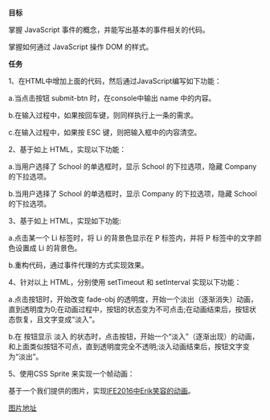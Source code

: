 **目标**

掌握 JavaScript 事件的概念，并能写出基本的事件相关的代码。

掌握如何通过 JavaScript 操作 DOM 的样式。

**任务**

1、在HTML中增加上面的代码，然后通过JavaScript编写如下功能：

a.当点击按钮 submit-btn 时，在console中输出 name 中的内容。

b.在输入过程中，如果按回车键，则同样执行上一条的需求。

c.在输入过程中，如果按 ESC 键，则把输入框中的内容清空。

2、基于如上 HTML，实现以下功能：

a.当用户选择了 School 的单选框时，显示 School 的下拉选项，隐藏 Company 的下拉选项。

b.当用户选择了 School 的单选框时，显示 Company 的下拉选项，隐藏 School 的下拉选项。

3、基于如上 HTML，实现如下功能:

a.点击某一个 Li 标签时，将 Li 的背景色显示在 P 标签内，并将 P 标签中的文字颜色设置成 Li 的背景色。

b.重构代码，通过事件代理的方式实现效果。

4、针对以上 HTML，分别使用 setTimeout 和 setInterval 实现以下功能：

a.点击按钮时，开始改变 fade-obj 的透明度，开始一个淡出（逐渐消失）动画，直到透明度为0;在动画过程中，按钮的状态变为不可点击;在动画结束后，按钮状态恢复，且文字变成“淡入”。

b.在 按钮显示 淡入 的状态时，点击按钮，开始一个“淡入”（逐渐出现）的动画，和上面类似按钮不可点，直到透明度完全不透明;淡入动画结束后，按钮文字变为“淡出”。

5、使用CSS Sprite 来实现一个帧动画：

基于一个我们提供的图片，实现[IFE2016中Erik笑容的动画](http://ife.baidu.com/2016/static/index.html)。

[图片地址](http://ife.baidu.com/2016/static/img/erik_ce204002.jpg)

